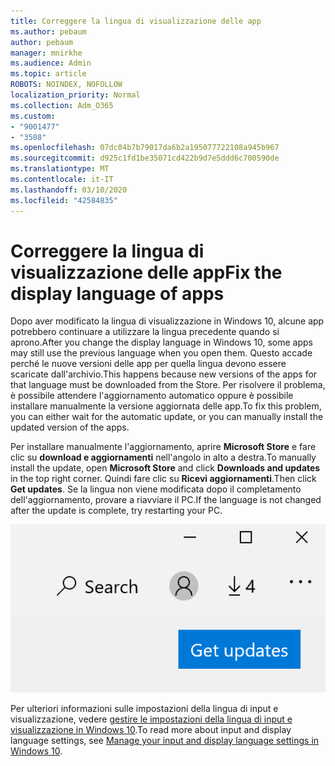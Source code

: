 ```yaml
---
title: Correggere la lingua di visualizzazione delle app
ms.author: pebaum
author: pebaum
manager: mnirkhe
ms.audience: Admin
ms.topic: article
ROBOTS: NOINDEX, NOFOLLOW
localization_priority: Normal
ms.collection: Adm_O365
ms.custom:
- "9001477"
- "3508"
ms.openlocfilehash: 07dc04b7b79017da6b2a195077722108a945b967
ms.sourcegitcommit: d925c1fd1be35071cd422b9d7e5ddd6c700590de
ms.translationtype: MT
ms.contentlocale: it-IT
ms.lasthandoff: 03/10/2020
ms.locfileid: "42584835"
---
```

# <a name="fix-the-display-language-of-apps"></a><span data-ttu-id="f7931-102">Correggere la lingua di visualizzazione delle app</span><span class="sxs-lookup"><span data-stu-id="f7931-102">Fix the display language of apps</span></span>

<span data-ttu-id="f7931-103">Dopo aver modificato la lingua di visualizzazione in Windows 10, alcune app potrebbero continuare a utilizzare la lingua precedente quando si aprono.</span><span class="sxs-lookup"><span data-stu-id="f7931-103">After you change the display language in Windows 10, some apps may still use the previous language when you open them.</span></span> <span data-ttu-id="f7931-104">Questo accade perché le nuove versioni delle app per quella lingua devono essere scaricate dall'archivio.</span><span class="sxs-lookup"><span data-stu-id="f7931-104">This happens because new versions of the apps for that language must be downloaded from the Store.</span></span> <span data-ttu-id="f7931-105">Per risolvere il problema, è possibile attendere l'aggiornamento automatico oppure è possibile installare manualmente la versione aggiornata delle app.</span><span class="sxs-lookup"><span data-stu-id="f7931-105">To fix this problem, you can either wait for the automatic update, or you can manually install the updated version of the apps.</span></span>

<span data-ttu-id="f7931-106">Per installare manualmente l'aggiornamento, aprire **Microsoft Store** e fare clic su **download e aggiornamenti** nell'angolo in alto a destra.</span><span class="sxs-lookup"><span data-stu-id="f7931-106">To manually install the update, open **Microsoft Store** and click **Downloads and updates** in the top right corner.</span></span> <span data-ttu-id="f7931-107">Quindi fare clic su **Ricevi aggiornamenti**.</span><span class="sxs-lookup"><span data-stu-id="f7931-107">Then click **Get updates**.</span></span> <span data-ttu-id="f7931-108">Se la lingua non viene modificata dopo il completamento dell'aggiornamento, provare a riavviare il PC.</span><span class="sxs-lookup"><span data-stu-id="f7931-108">If the language is not changed after the update is complete, try restarting your PC.</span></span>

![Ottenere gli aggiornamenti.](media/get-updates.png)

<span data-ttu-id="f7931-110">Per ulteriori informazioni sulle impostazioni della lingua di input e visualizzazione, vedere [gestire le impostazioni della lingua di input e visualizzazione in Windows 10](https://support.microsoft.com/help/4027670/windows-10-add-and-switch-input-and-display-language-preferences).</span><span class="sxs-lookup"><span data-stu-id="f7931-110">To read more about input and display language settings, see [Manage your input and display language settings in Windows 10](https://support.microsoft.com/help/4027670/windows-10-add-and-switch-input-and-display-language-preferences).</span></span>
